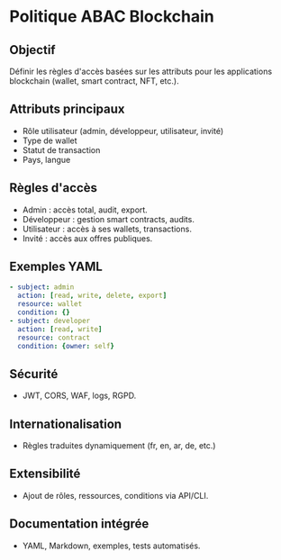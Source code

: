 # Politique ABAC Blockchain

## Objectif
Définir les règles d'accès basées sur les attributs pour les applications blockchain (wallet, smart contract, NFT, etc.).

## Attributs principaux
- Rôle utilisateur (admin, développeur, utilisateur, invité)
- Type de wallet
- Statut de transaction
- Pays, langue

## Règles d'accès
- Admin : accès total, audit, export.
- Développeur : gestion smart contracts, audits.
- Utilisateur : accès à ses wallets, transactions.
- Invité : accès aux offres publiques.

## Exemples YAML
```yaml
- subject: admin
  action: [read, write, delete, export]
  resource: wallet
  condition: {}
- subject: developer
  action: [read, write]
  resource: contract
  condition: {owner: self}
```

## Sécurité
- JWT, CORS, WAF, logs, RGPD.

## Internationalisation
- Règles traduites dynamiquement (fr, en, ar, de, etc.)

## Extensibilité
- Ajout de rôles, ressources, conditions via API/CLI.

## Documentation intégrée
- YAML, Markdown, exemples, tests automatisés.
